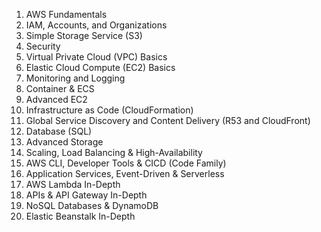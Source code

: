 1. AWS Fundamentals
2. IAM, Accounts, and Organizations
3. Simple Storage Service (S3)
4. Security
5. Virtual Private Cloud (VPC) Basics
6. Elastic Cloud Compute (EC2) Basics
7. Monitoring and Logging
8. Container & ECS
9. Advanced EC2
10. Infrastructure as Code (CloudFormation)
11. Global Service Discovery and Content Delivery (R53 and CloudFront)
12. Database (SQL)
13. Advanced Storage
14. Scaling, Load Balancing & High-Availability
15. AWS CLI, Developer Tools & CICD (Code Family)
16. Application Services, Event-Driven & Serverless
17. AWS Lambda In-Depth
18. APIs & API Gateway In-Depth
19. NoSQL Databases & DynamoDB
20. Elastic Beanstalk In-Depth


